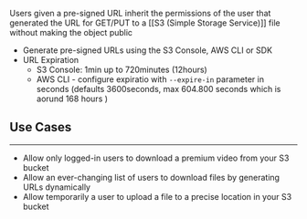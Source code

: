 Users given a pre-signed URL inherit the permissions of the user that generated the URL for GET/PUT to a [[S3 (Simple Storage Service)]] file without making the object public

- Generate pre-signed URLs using the S3 Console, AWS CLI or SDK
- URL Expiration
	- S3 Console: 1min up to 720minutes (12hours)
	- AWS CLI - configure expiratio with `--expire-in` parameter in seconds (defaults 3600seconds, max 604.800 seconds which is aorund 168 hours )

## Use Cases
---
- Allow only logged-in users to download a premium video from your S3 bucket
- Allow an ever-changing list of users to download files by generating URLs dynamically
- Allow temporarily a user to upload a file to a precise location in your S3 bucket